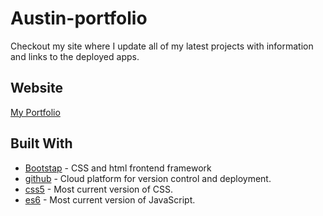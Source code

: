 # Austin-portfolio

Checkout my site where I update all of my latest projects with information and links to the deployed apps.

## Website
[My Portfolio](https://austinwiley.github.io/Austin-Portfolio/)


## Built With

* [Bootstap](https://getbootstrap.com/2.3.2/) -  CSS and html frontend framework
* [github](https://github.com) - Cloud platform for version control and deployment.
* [css5](https://www.w3.org/Style/CSS/specs.en.html) - Most current version of CSS.
* [es6](https://www.w3schools.com/js/js_es6.asp) - Most current version of JavaScript.
